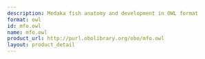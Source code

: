```yaml
---
description: Medaka fish anatomy and development in OWL format
format: owl
id: mfo.owl
name: mfo.owl
product_url: http://purl.obolibrary.org/obo/mfo.owl
layout: product_detail
---
```

